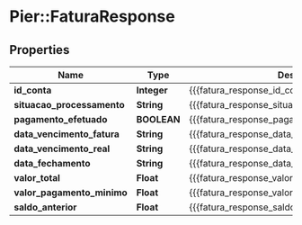# Pier::FaturaResponse

## Properties
Name | Type | Description | Notes
------------ | ------------- | ------------- | -------------
**id_conta** | **Integer** | {{{fatura_response_id_conta_value}}} | [optional] 
**situacao_processamento** | **String** | {{{fatura_response_situacao_processamento_value}}} | [optional] 
**pagamento_efetuado** | **BOOLEAN** | {{{fatura_response_pagamento_efetuado_value}}} | [optional] 
**data_vencimento_fatura** | **String** | {{{fatura_response_data_vencimento_fatura_value}}} | [optional] 
**data_vencimento_real** | **String** | {{{fatura_response_data_vencimento_real_value}}} | [optional] 
**data_fechamento** | **String** | {{{fatura_response_data_fechamento_value}}} | [optional] 
**valor_total** | **Float** | {{{fatura_response_valor_total_value}}} | [optional] 
**valor_pagamento_minimo** | **Float** | {{{fatura_response_valor_pagamento_minimo_value}}} | [optional] 
**saldo_anterior** | **Float** | {{{fatura_response_saldo_anterior_value}}} | [optional] 



